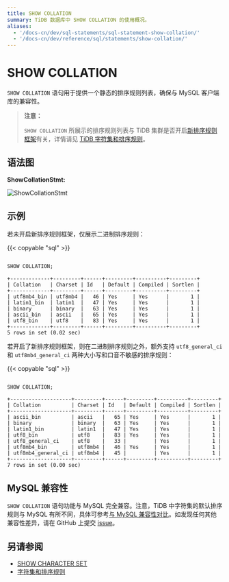 ```yaml
---
title: SHOW COLLATION
summary: TiDB 数据库中 SHOW COLLATION 的使用概况。
aliases:
  - '/docs-cn/dev/sql-statements/sql-statement-show-collation/'
  - '/docs-cn/dev/reference/sql/statements/show-collation/'
---
```


# SHOW COLLATION

`SHOW COLLATION` 语句用于提供一个静态的排序规则列表，确保与 MySQL 客户端库的兼容性。

> **注意：**
> 
> `SHOW COLLATION` 所展示的排序规则列表与 TiDB 集群是否开启[新排序规则框架](/character-set-and-collation.md#新框架下的排序规则支持)有关，详情请见 [TiDB 字符集和排序规则](/character-set-and-collation.md)。

## 语法图

**ShowCollationStmt:**

![ShowCollationStmt](/media/sqlgram/ShowCollationStmt.png)

## 示例

若未开启新排序规则框架，仅展示二进制排序规则：

{{< copyable "sql" >}}

```sql

SHOW COLLATION;
```

```
+-------------+---------+------+---------+----------+---------+
| Collation   | Charset | Id   | Default | Compiled | Sortlen |
+-------------+---------+------+---------+----------+---------+
| utf8mb4_bin | utf8mb4 |   46 | Yes     | Yes      |       1 |
| latin1_bin  | latin1  |   47 | Yes     | Yes      |       1 |
| binary      | binary  |   63 | Yes     | Yes      |       1 |
| ascii_bin   | ascii   |   65 | Yes     | Yes      |       1 |
| utf8_bin    | utf8    |   83 | Yes     | Yes      |       1 |
+-------------+---------+------+---------+----------+---------+
5 rows in set (0.02 sec)
```

若开启了新排序规则框架，则在二进制排序规则之外，额外支持 `utf8_general_ci` 和 `utf8mb4_general_ci` 两种大小写和口音不敏感的排序规则：

{{< copyable "sql" >}}

```sql

SHOW COLLATION;
```

```
+--------------------+---------+------+---------+----------+---------+
| Collation          | Charset | Id   | Default | Compiled | Sortlen |
+--------------------+---------+------+---------+----------+---------+
| ascii_bin          | ascii   |   65 | Yes     | Yes      |       1 |
| binary             | binary  |   63 | Yes     | Yes      |       1 |
| latin1_bin         | latin1  |   47 | Yes     | Yes      |       1 |
| utf8_bin           | utf8    |   83 | Yes     | Yes      |       1 |
| utf8_general_ci    | utf8    |   33 |         | Yes      |       1 |
| utf8mb4_bin        | utf8mb4 |   46 | Yes     | Yes      |       1 |
| utf8mb4_general_ci | utf8mb4 |   45 |         | Yes      |       1 |
+--------------------+---------+------+---------+----------+---------+
7 rows in set (0.00 sec)
```

## MySQL 兼容性

`SHOW COLLATION` 语句功能与 MySQL 完全兼容。注意，TiDB 中字符集的默认排序规则与 MySQL 有所不同，具体可参考[与 MySQL 兼容性对比](/mysql-compatibility.md#默认设置)。如发现任何其他兼容性差异，请在 GitHub 上提交 [issue](https://github.com/pingcap/tidb/issues/new/choose)。

## 另请参阅

* [SHOW CHARACTER SET](/sql-statements/sql-statement-show-character-set.md)
* [字符集和排序规则](/character-set-and-collation.md)
